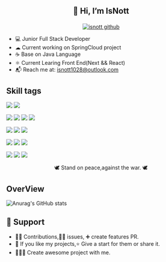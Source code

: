  ## <p align=center>👋 Hi, I’m IsNott</p>

 <p align="center">
   <a href="https://vbr.nathanchung.dev/badge?page_id=isnott.isnott"> <img alt="isnott github" src="https://vbr.nathanchung.dev/badge?page_id=isnott.isnott"> </a>
 </p>

-   💻 Junior Full Stack Developer
-   ☁ Current working on SpringCloud project
-   ☕ Base on Java Language
-   ⚛ Current Learing Front End(Next && React)
-   📬 Reach me at: isnott1028@outlook.com





## Skill tags
![](https://img.shields.io/badge/Java-blue?logo=java)
![](https://img.shields.io/badge/Python-blue?logo=python)

![](https://img.shields.io/badge/Javascript-blue?logo=javascript)
![](https://img.shields.io/badge/Typescript-blue?logo=typescript)
![](https://img.shields.io/badge/Css-blue?logo=css3)
![](https://img.shields.io/badge/Html-blue?logo=html5)


![](https://img.shields.io/badge/Spring-blue?logo=spring)
![](https://img.shields.io/badge/SpringBoot-blue?logo=springboot)
![](https://img.shields.io/badge/SpringCloud-blue?logo=springcloud)

![](https://img.shields.io/badge/React.js-blue?logo=react)
![](https://img.shields.io/badge/Vue.js-blue?logo=vue)
![](https://img.shields.io/badge/Next.js-blue?logo=next)

![](https://img.shields.io/badge/PostgreSQL-blue?logo=pgsql)
![](https://img.shields.io/badge/Mysql-blue?logo=mysql)
![](https://img.shields.io/badge/Redis-blue?logo=redis)

<p align="center">🕊 Stand on peace,against the war. 🕊 
</p>


## OverView

![Anurag's GitHub stats](https://github-readme-stats.vercel.app/api?username=isnott&show_icons=true&theme=dracula)

## 🙏 Support
- 👨‍🚀 Contributions,🙋‍♂️ issues, ➕ create features PR.
- 🧡 If you like my projects,⭐ Give a start for them or share it.
- 👨🏻‍💻 Create awesome project with me.



